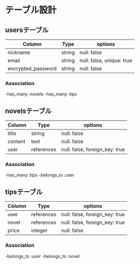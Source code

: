 # テーブル設計

## usersテーブル

| Column             | Type   | options                   |
| ------------------ | ------ | ------------------------- |
| nickname           | string | null: false               |
| email              | string | null: false, unique: true |
| encrypted_password | string | null: false               |

### Association
-has_many :novels
-has_many :tips

## novelsテーブル

| Column             | Type       | options                        |
| ------------------ | ---------- | ------------------------------ |
| title              | string     | null: false                    |
| content            | text       | null: false                    |
| user               | references | null: false, foreign_key: true |

### Association
-has_many :tips
-belongs_to :user

## tipsテーブル

| Column             | Type       | options                        |
| ------------------ | ---------- | ------------------------------ |
| user               | references | null: false, foreign_key: true |
| novel              | references | null: false, foreign_key: true |
| price              | integer    | null: false                    |

### Association
-belongs_to :user
-belongs_to :novel
